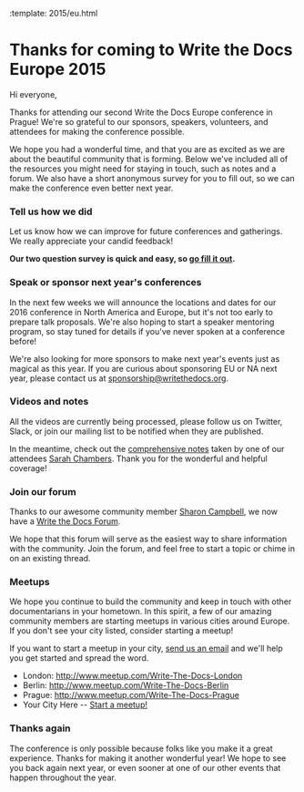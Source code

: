 :template: 2015/eu.html

Thanks for coming to Write the Docs Europe 2015
===============================================

Hi everyone,

Thanks for attending our second Write the Docs Europe conference in Prague! We're so grateful to our sponsors, speakers, volunteers, and attendees for making the conference possible.

We hope you had a wonderful time, and that you are as excited as we are about the beautiful community that is forming. Below we've included all of the resources you might need for staying in touch, such as notes and a forum. We also have a short anonymous survey for you to fill out, so we can make the conference even better next year.

### Tell us how we did

Let us know how we can improve for future conferences and gatherings. We really appreciate your candid feedback!

**Our two question survey is quick and easy, so [go fill it out](https://docs.google.com/forms/d/1_xCQxnoQMvUY-3EefUyrZYWgS8kpwVlGgabLy0MVtg4/viewform).**

### Speak or sponsor next year's conferences

In the next few weeks we will announce the locations and dates for our 2016 conference in North America and Europe,
but it's not too early to prepare talk proposals. We're also hoping to start a speaker mentoring program, so stay tuned for details if you've never spoken at a conference before!

We're also looking for more sponsors to make next year's events just as magical as this year. If you are curious about sponsoring EU or NA next year,
please contact us at [sponsorship@writethedocs.org](mailto:sponsorship@writethedocs.org).

### Videos and notes

All the videos are currently being processed, please follow us on Twitter, Slack, or join our mailing list
to be notified when they are published.

In the meantime, check out the [comprehensive notes](https://docs.google.com/document/d/1XhHMXaqV3UvVp-ltNZZEVdfiQFzY5adYQwBiiC-rk_4/edit) taken by one of our attendees [Sarah Chambers](https://twitter.com/sarahleeyoga). Thank you for the wonderful and helpful coverage!

### Join our forum

Thanks to our awesome community member [Sharon Campbell](https://twitter.com/captainshar), we now have a [Write the Docs Forum](http://forum.writethedocs.org/).

We hope that this forum will serve as the easiest way to share information with the community. Join the forum, and feel free to start a topic or chime in on an existing thread.

### Meetups

We hope you continue to build the community and keep in touch with other documentarians in your hometown. In this spirit, a few of our amazing community members are starting meetups in various cities around Europe. If you don't see your city listed, consider starting a meetup!

If you want to start a meetup in your city, [send us an email](mailto:europe@writethedocs.org) and we'll help you get started and spread the word.

* London: <http://www.meetup.com/Write-The-Docs-London>
* Berlin: <http://www.meetup.com/Write-The-Docs-Berlin>
* Prague: <http://www.meetup.com/Write-The-Docs-Prague>
* Your City Here -- [Start a meetup!](https://www.youtube.com/watch?v=ZwQ8Kd48d0w)

### Thanks again

The conference is only possible because folks like you make it a great experience.
Thanks for making it another wonderful year! We hope to see you back again next year,
or even sooner at one of our other events that happen throughout the year.
